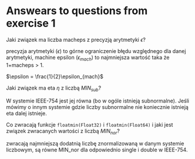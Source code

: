 # Answears to questions from exercise 1

Jaki związek ma liczba macheps z precyzją arytmetyki $\epsilon$?

precyzja arytmetyki ($\epsilon$) to górne ograniczenie błędu względnego dla danej arytmetyki, machine epsilon ($\epsilon_{mach}$) to najmniejsza wartość taka że 1+macheps > 1.  

$\epsilon = \frac{1}{2}\epsilon_{mach}$



Jaki związek ma eta $\eta$ z liczbą $MIN_{sub}$?

W systemie IEEE-754 jest jej równa (bo w ogóle istnieją subnormalne). Jeśli mówimy o innym systemie gdzie liczby subnormalne nie koniecznie istnieją eta dalej istnieje.



Co zwracają funkcje `floatmin(Float32)` i `floatmin(Float64)` i jaki jest związek zwracanych wartości z liczbą $MIN_{nor}$?

zwracają najmniejszą dodatnią liczbę znormalizowaną w danym systemie liczbowym, są równe MIN_nor dla odpowiednio single i double w IEEE-754.